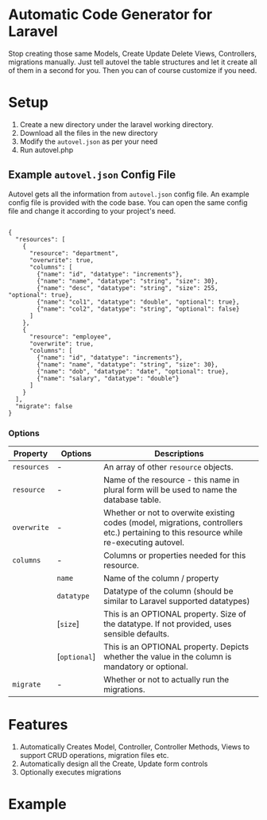 # Automatic Code Generator for Laravel

Stop creating those same Models, Create Update Delete Views, Controllers, migrations manually. Just tell autovel the table structures and let it create all of them in a second for you. Then you can of course customize if you need.

# Setup

1. Create a new directory under the laravel working directory.
2. Download all the files in the new directory
3. Modify the `autovel.json` as per your need
4. Run autovel.php

## Example `autovel.json` Config File

Autovel gets all the information from `autovel.json` config file. An example config file is provided with the code base. You can open the same config file and change it according to your project's need.

````

{
  "resources": [
    {
      "resource": "department",
      "overwrite": true,
      "columns": [
        {"name": "id", "datatype": "increments"},
        {"name": "name", "datatype": "string", "size": 30},
        {"name": "desc", "datatype": "string", "size": 255, "optional": true},
        {"name": "col1", "datatype": "double", "optional": true},
        {"name": "col2", "datatype": "string", "optional": false}
      ]
    },
    {
      "resource": "employee",
      "overwrite": true,
      "columns": [
        {"name": "id", "datatype": "increments"},
        {"name": "name", "datatype": "string", "size": 30},
        {"name": "dob", "datatype": "date", "optional": true},
        {"name": "salary", "datatype": "double"}
      ]
    }
  ],
  "migrate": false
}

````

### Options


Property     | Options      | Descriptions
---          | ---          | ---
|`resources` | -            | An array of other `resource` objects.
|`resource`  | -            | Name of the resource - this name in plural form will be used to name the database table.
|`overwrite` | -            | Whether or not to overwite existing codes (model, migrations, controllers etc.) pertaining to this resource while re-executing autovel.
|`columns`   | -            | Columns or properties needed for this resource.
|            | `name`       | Name of the column / property
|            | `datatype`   | Datatype of the column (should be similar to Laravel supported datatypes)
|            | [`size`]     | This is an OPTIONAL property. Size of the datatype. If not provided, uses sensible defaults.
|            | [`optional`] | This is an OPTIONAL property. Depicts whether the value in the column is mandatory or optional.
|`migrate`   | -            | Whether or not to actually run the migrations.


# Features

1. Automatically Creates Model, Controller, Controller Methods, Views to support CRUD operations, migration files etc.
2. Automatically design all the Create, Update form controls
3. Optionally executes migrations 

# Example 